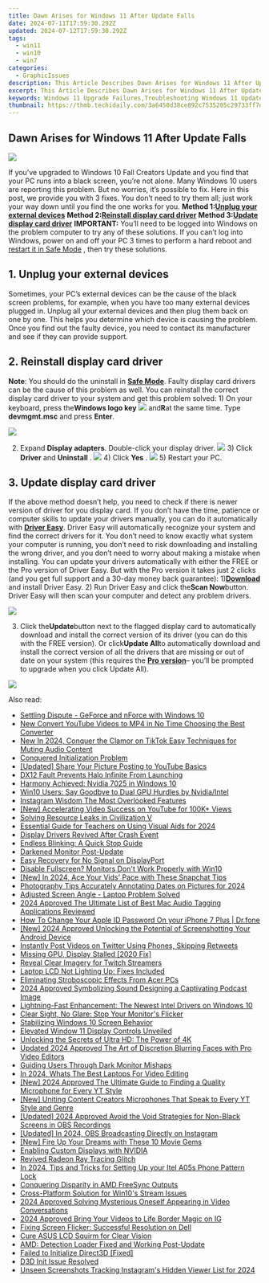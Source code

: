 ```yaml
---
title: Dawn Arises for Windows 11 After Update Falls
date: 2024-07-11T17:59:30.292Z
updated: 2024-07-12T17:59:30.292Z
tags:
  - win11
  - win10
  - win7
categories:
  - GraphicIssues
description: This Article Describes Dawn Arises for Windows 11 After Update Falls
excerpt: This Article Describes Dawn Arises for Windows 11 After Update Falls
keywords: Windows 11 Upgrade Failures,Troubleshooting Windows 11 Update Errors,Windows 11 Upgrade Troubles,Failed Windows Update for 11,Windows 11 Rollback Options,Post-Update Windows 11 Issues,Windows 11 Update Complications
thumbnail: https://thmb.techidaily.com/3a6450d38ce892c7535205c29733ff7dff27b71eb93bcfd6c5404c0b4c13772a.jpg
---
```


## Dawn Arises for Windows 11 After Update Falls

![](https://images.drivereasy.com/wp-content/uploads/2016/10/windows-10-black-screen.png)

If you’ve upgraded to Windows 10 Fall Creators Update and you find that your PC runs into a black screen, you’re not alone. Many Windows 10 users are reporting this problem. But no worries, it’s possible to fix. Here in this post, we provide you with 3 fixes. You don’t need to try them all; just work your way down until you find the one works for you.   **Method 1:[Unplug your external devices](#m1)**   **Method 2:[Reinstall display card driver](#m2)**   **Method 3:[Update display card driver](#m3)** **IMPORTANT:**  You’ll need to be logged into Windows on the problem computer to try any of these solutions. If you can’t log into Windows, power on and off your PC 3 times to perform a hard reboot and [restart it in Safe Mode](https://tools.techidaily.com/drivereasy/download/) , then try these solutions.

## 1\. Unplug your external devices

 Sometimes, your PC’s external devices can be the cause of the black screen problems, for example, when you have too many external devices plugged in. Unplug all your external devices and then plug them back on one by one. This helps you determine which device is causing the problem. Once you find out the faulty device, you need to contact its manufacturer and see if they can provide support.

## 2\. Reinstall display card driver

**Note**: You should do the uninstall in [**Safe Mode**](https://tools.techidaily.com/drivereasy/download/). Faulty display card drivers can be the cause of this problem as well. You can reinstall the correct display card driver to your system and get this problem solved: 1) On your keyboard, press the**Windows logo key** ![](https://images.drivereasy.com/wp-content/uploads/2016/10/img_5811a625cdad7.png) and**R**at the same time. Type **devmgmt.msc** and press **Enter**.

![](https://images.drivereasy.com/wp-content/uploads/2017/09/img_59c24493dcfb1.png)

2) Expand **Display adapters**. Double-click your display driver. ![](https://images.drivereasy.com/wp-content/uploads/2016/10/display-adapters-expand.jpg)  3) Click **Driver** and **Uninstall** . ![](https://images.drivereasy.com/wp-content/uploads/2016/10/uninstall-display-adpater.jpg)  4) Click **Yes** . ![](https://images.drivereasy.com/wp-content/uploads/2016/10/confirm-device-uninstall.png) 5) Restart your PC.

## 3\. Update display card driver

If the above method doesn’t help, you need to check if there is newer version of driver for you display card. If you don’t have the time, patience or computer skills to update your drivers manually, you can do it automatically with [**Driver Easy**](https://tools.techidaily.com/drivereasy/download/). Driver Easy will automatically recognize your system and find the correct drivers for it. You don’t need to know exactly what system your computer is running, you don’t need to risk downloading and installing the wrong driver, and you don’t need to worry about making a mistake when installing. You can update your drivers automatically with either the FREE or the Pro version of Driver Easy. But with the Pro version it takes just 2 clicks (and you get full support and a 30-day money back guarantee): 1)[**Download**](https://tools.techidaily.com/drivereasy/download/) and install Driver Easy. 2) Run Driver Easy and click the**Scan Now**button. Driver Easy will then scan your computer and detect any problem drivers.

![](https://images.drivereasy.com/wp-content/uploads/2017/09/img_59c245c4a6b9e.png)

3) Click the**Update**button next to the flagged display card to automatically download and install the correct version of its driver (you can do this with the FREE version). Or click**Update All**to automatically download and install the correct version of all the drivers that are missing or out of date on your system (this requires the [**Pro version**](https://tools.techidaily.com/drivereasy/download/)– you’ll be prompted to upgrade when you click Update All).

![](https://images.drivereasy.com/wp-content/uploads/2017/09/img_59c2460315f83.jpg)

<ins class="adsbygoogle"
     style="display:block"
     data-ad-format="autorelaxed"
     data-ad-client="ca-pub-7571918770474297"
     data-ad-slot="1223367746"></ins>



<ins class="adsbygoogle"
     style="display:block"
     data-ad-client="ca-pub-7571918770474297"
     data-ad-slot="8358498916"
     data-ad-format="auto"
     data-full-width-responsive="true"></ins>



<span class="atpl-alsoreadstyle">Also read:</span>
<div><ul>
<li><a href="https://graphic-issues.techidaily.com/settling-dispute-geforce-and-nforce-with-windows-10/"><u>Settling Dispute - GeForce and nForce with Windows 10</u></a></li>
<li><a href="https://ai-vdieo-software.techidaily.com/new-convert-youtube-videos-to-mp4-in-no-time-choosing-the-best-converter/"><u>New Convert YouTube Videos to MP4 in No Time Choosing the Best Converter</u></a></li>
<li><a href="https://sound-optimizing.techidaily.com/new-in-2024-conquer-the-clamor-on-tiktok-easy-techniques-for-muting-audio-content/"><u>New In 2024, Conquer the Clamor on TikTok Easy Techniques for Muting Audio Content</u></a></li>
<li><a href="https://graphic-issues.techidaily.com/conquered-initialization-problem/"><u>Conquered Initialization Problem</u></a></li>
<li><a href="https://extra-support.techidaily.com/updated-share-your-picture-posting-to-youtube-basics/"><u>[Updated] Share Your Picture  Posting to YouTube Basics</u></a></li>
<li><a href="https://graphic-issues.techidaily.com/dx12-fault-prevents-halo-infinite-from-launching/"><u>DX12 Fault Prevents Halo Infinite From Launching</u></a></li>
<li><a href="https://graphic-issues.techidaily.com/harmony-achieved-nvidia-7025-in-windows-10/"><u>Harmony Achieved: Nvidia 7025 in Windows 10</u></a></li>
<li><a href="https://graphic-issues.techidaily.com/win10-users-say-goodbye-to-dual-gpu-hurdles-by-nvidiaintel/"><u>Win10 Users: Say Goodbye to Dual GPU Hurdles by Nvidia/Intel</u></a></li>
<li><a href="https://instagram-videos.techidaily.com/instagram-wisdom-the-most-overlooked-features/"><u>Instagram Wisdom  The Most Overlooked Features</u></a></li>
<li><a href="https://extra-resources.techidaily.com/new-accelerating-video-success-on-youtube-for-100kplus-views/"><u>[New] Accelerating Video Success on YouTube for 100K+ Views</u></a></li>
<li><a href="https://graphic-issues.techidaily.com/solving-resource-leaks-in-civilization-v/"><u>Solving Resource Leaks in Civilization V</u></a></li>
<li><a href="https://fox-info.techidaily.com/essential-guide-for-teachers-on-using-visual-aids-for-2024/"><u>Essential Guide for Teachers on Using Visual Aids for 2024</u></a></li>
<li><a href="https://graphic-issues.techidaily.com/display-drivers-revived-after-crash-event/"><u>Display Drivers Revived After Crash Event</u></a></li>
<li><a href="https://graphic-issues.techidaily.com/endless-blinking-a-quick-stop-guide/"><u>Endless Blinking: A Quick Stop Guide</u></a></li>
<li><a href="https://graphic-issues.techidaily.com/darkened-monitor-post-update/"><u>Darkened Monitor Post-Update</u></a></li>
<li><a href="https://graphic-issues.techidaily.com/easy-recovery-for-no-signal-on-displayport/"><u>Easy Recovery for No Signal on DisplayPort</u></a></li>
<li><a href="https://graphic-issues.techidaily.com/disable-fullscreen-monitors-dont-work-properly-with-win10/"><u>Disable Fullscreen? Monitors Don't Work Properly with Win10</u></a></li>
<li><a href="https://snapchat-videos.techidaily.com/new-in-2024-ace-your-vids-pace-with-these-snapchat-tips/"><u>[New] In 2024, Ace Your Vids' Pace with These Snapchat Tips</u></a></li>
<li><a href="https://extra-skills.techidaily.com/photography-tips-accurately-annotating-dates-on-pictures-for-2024/"><u>Photography Tips  Accurately Annotating Dates on Pictures for 2024</u></a></li>
<li><a href="https://graphic-issues.techidaily.com/adjusted-screen-angle-laptop-problem-solved/"><u>Adjusted Screen Angle - Laptop Problem Solved</u></a></li>
<li><a href="https://voice-adjusting.techidaily.com/2024-approved-the-ultimate-list-of-best-mac-audio-tagging-applications-reviewed/"><u>2024 Approved The Ultimate List of Best Mac Audio Tagging Applications Reviewed</u></a></li>
<li><a href="https://iphone-unlock.techidaily.com/how-to-change-your-apple-id-password-on-your-iphone-7-plus-drfone-by-drfone-ios/"><u>How To Change Your Apple ID Password On your iPhone 7 Plus | Dr.fone</u></a></li>
<li><a href="https://screen-activity-recording.techidaily.com/new-2024-approved-unlocking-the-potential-of-screenshotting-your-android-device/"><u>[New] 2024 Approved  Unlocking the Potential of Screenshotting Your Android Device</u></a></li>
<li><a href="https://twitter-videos.techidaily.com/instantly-post-videos-on-twitter-using-phones-skipping-retweets/"><u>Instantly Post Videos on Twitter Using Phones, Skipping Retweets</u></a></li>
<li><a href="https://graphic-issues.techidaily.com/missing-gpu-display-stalled-2020-fix/"><u>Missing GPU, Display Stalled [2020 Fix]</u></a></li>
<li><a href="https://graphic-issues.techidaily.com/reveal-clear-imagery-for-twitch-streamers/"><u>Reveal Clear Imagery for Twitch Streamers</u></a></li>
<li><a href="https://graphic-issues.techidaily.com/laptop-lcd-not-lighting-up-fixes-included/"><u>Laptop LCD Not Lighting Up: Fixes Included</u></a></li>
<li><a href="https://graphic-issues.techidaily.com/eliminating-stroboscopic-effects-from-acer-pcs/"><u>Eliminating Stroboscopic Effects From Acer PCs</u></a></li>
<li><a href="https://fox-http.techidaily.com/2024-approved-symbolizing-sound-designing-a-captivating-podcast-image/"><u>2024 Approved  Symbolizing Sound  Designing a Captivating Podcast Image</u></a></li>
<li><a href="https://graphic-issues.techidaily.com/lightning-fast-enhancement-the-newest-intel-drivers-on-windows-10/"><u>Lightning-Fast Enhancement: The Newest Intel Drivers on Windows 10</u></a></li>
<li><a href="https://graphic-issues.techidaily.com/clear-sight-no-glare-stop-your-monitors-flicker/"><u>Clear Sight, No Glare: Stop Your Monitor's Flicker</u></a></li>
<li><a href="https://graphic-issues.techidaily.com/stabilizing-windows-10-screen-behavior/"><u>Stabilizing Windows 10 Screen Behavior</u></a></li>
<li><a href="https://graphic-issues.techidaily.com/elevated-window-11-display-controls-unveiled/"><u>Elevated Window 11 Display Controls Unveiled</u></a></li>
<li><a href="https://graphic-issues.techidaily.com/unlocking-the-secrets-of-ultra-hd-the-power-of-4k/"><u>Unlocking the Secrets of Ultra HD: The Power of 4K</u></a></li>
<li><a href="https://ai-video-tools.techidaily.com/updated-2024-approved-the-art-of-discretion-blurring-faces-with-pro-video-editors/"><u>Updated 2024 Approved The Art of Discretion Blurring Faces with Pro Video Editors</u></a></li>
<li><a href="https://graphic-issues.techidaily.com/guiding-users-through-dark-monitor-mishaps/"><u>Guiding Users Through Dark Monitor Mishaps</u></a></li>
<li><a href="https://ai-editing-video.techidaily.com/in-2024-whats-the-best-laptops-for-video-editing/"><u>In 2024, Whats The Best Laptops For Video Editing</u></a></li>
<li><a href="https://youtube-web.techidaily.com/024-approved-the-ultimate-guide-to-finding-a-quality-microphone-for-every-yt-style/"><u>[New] 2024 Approved  The Ultimate Guide to Finding a Quality Microphone for Every YT Style</u></a></li>
<li><a href="https://youtube-lab.techidaily.com/niting-content-creators-microphones-that-speak-to-every-yt-style-and-genre/"><u>[New] Uniting Content Creators  Microphones That Speak to Every YT Style and Genre</u></a></li>
<li><a href="https://digital-screen-recording.techidaily.com/updated-2024-approved-avoid-the-void-strategies-for-non-black-screens-in-obs-recordings/"><u>[Updated] 2024 Approved  Avoid the Void  Strategies for Non-Black Screens in OBS Recordings</u></a></li>
<li><a href="https://digital-screen-recording.techidaily.com/updated-in-2024-obs-broadcasting-directly-on-instagram/"><u>[Updated] In 2024, OBS Broadcasting Directly on Instagram</u></a></li>
<li><a href="https://some-techniques.techidaily.com/new-fire-up-your-dreams-with-these-10-movie-gems/"><u>[New] Fire Up Your Dreams with These 10 Movie Gems</u></a></li>
<li><a href="https://graphic-issues.techidaily.com/enabling-custom-displays-with-nvidia/"><u>Enabling Custom Displays with NVIDIA</u></a></li>
<li><a href="https://graphic-issues.techidaily.com/revived-radeon-ray-tracing-glitch/"><u>Revived Radeon Ray Tracing Glitch</u></a></li>
<li><a href="https://unlock-android.techidaily.com/in-2024-tips-and-tricks-for-setting-up-your-itel-a05s-phone-pattern-lock-by-drfone-android/"><u>In 2024, Tips and Tricks for Setting Up your Itel A05s Phone Pattern Lock</u></a></li>
<li><a href="https://graphic-issues.techidaily.com/conquering-disparity-in-amd-freesync-outputs/"><u>Conquering Disparity in AMD FreeSync Outputs</u></a></li>
<li><a href="https://graphic-issues.techidaily.com/cross-platform-solution-for-win10s-stream-issues/"><u>Cross-Platform Solution for Win10's Stream Issues</u></a></li>
<li><a href="https://facebook-videos.techidaily.com/2024-approved-solving-mysterious-oneself-appearing-in-video-conversations/"><u>2024 Approved  Solving Mysterious Oneself Appearing in Video Conversations</u></a></li>
<li><a href="https://instagram-video-recordings.techidaily.com/2024-approved-bring-your-videos-to-life-border-magic-on-ig/"><u>2024 Approved  Bring Your Videos to Life  Border Magic on IG</u></a></li>
<li><a href="https://graphic-issues.techidaily.com/fixing-screen-flicker-successful-resolution-on-dell/"><u>Fixing Screen Flicker: Successful Resolution on Dell</u></a></li>
<li><a href="https://graphic-issues.techidaily.com/cure-asus-lcd-squirm-for-clear-vision/"><u>Cure ASUS LCD Squirm for Clear Vision</u></a></li>
<li><a href="https://graphic-issues.techidaily.com/amd-detection-loader-fixed-and-working-post-update/"><u>AMD: Detection Loader Fixed and Working Post-Update</u></a></li>
<li><a href="https://graphic-issues.techidaily.com/failed-to-initialize-direct3d-fixed/"><u>Failed to Initialize Direct3D [Fixed]</u></a></li>
<li><a href="https://graphic-issues.techidaily.com/d3d-init-issue-resolved/"><u>D3D Init Issue Resolved</u></a></li>
<li><a href="https://instagram-clips.techidaily.com/unseen-screenshots-tracking-instagrams-hidden-viewer-list-for-2024/"><u>Unseen Screenshots  Tracking Instagram's Hidden Viewer List for 2024</u></a></li>
</ul></div>
